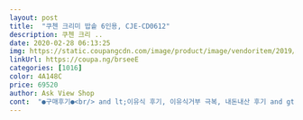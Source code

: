 ```yaml
---
layout: post 
title:  "쿠첸 크리미 밥솥 6인용, CJE-CD0612" 
description: 쿠첸 크리 ..
date: 2020-02-28 06:13:25 
img: https://static.coupangcdn.com/image/product/image/vendoritem/2019/06/18/4808067839/e23a3b0c-9a6b-44f8-878f-6b633abb3288.jpg 
linkUrl: https://coupa.ng/brseeE 
categories: [1016] 
color: 4A148C 
price: 69520 
author: Ask View Shop 
cont:  "●구매후기●<br/> and lt;이유식 후기, 이유식거부 극복, 내돈내산 후기 and gt;<br/> and lt;좋아요(도움돼요) 많이 눌러주셔서 감사의 자세한 후기 추가요 and gt;<br/>(‼️울 집 쿠첸이가 사람이라면 나는 못메도<br/>(늘 맹물로 만들어줘서 점점 맛을 알아가는 아기에겐 육수가<br/>(똥손 아빠도 황금 이유식 만들 수 있음)<br/>(이유식을 180일부터 시작함 느긋하게 시작한 편)<br/>*이유식 만드는 마미들 위대해 최고 화이팅<br/><br/> - 가성비 (이유식마스터기 비쌈.<br/> 나중에 내 살림으로 흡수 가능<br/><br/> - 냄비, 이유식마스터, 밥솥 2주간 고민 끝에 밥솥으로 구매!<br/><br/> - 도중에 잘 되고 있나 열어볼 수 있음<br/><br/> - 불린쌀 갈아서 넣고 이유식1단계 누르기만 하면 불 앞에 있지<br/><br/> - 시간절약 (아기가 껌딱지여도 만들 수 있음)<br/><br/> - 육아는 아빠가 도와주는 게 아니라 같이 하는 것<br/><br/> - 이유식용<br/><br/> - 일반밥솥으로 내 죽 맨들어 먹었을 때도 꾸르맛이었는데<br/><br/> - 화이트 넘이뿜 밑에 블랙은 가죽 텍스쳐 느킴 고급짐<br/>1.<br/> 구매이유<br/><br/> ▶ <br/> ▶ 3단계가 있으니 되직한걸 좋아하는 아기라면 2단계 3단계로 조절하시면 될 것 같아요<br/>2.<br/> 결정적이유<br/>2019.<br/>9.<br/>27후기<br/>3가지맛 해주고 싶어서 칸막이도 알아봤는데<br/>========= 내돈주고 내가사서 쓴 8개월 사용 후기 =======<br/>———————————————<br/>——————————————————<br/> -<br/>‼️ 밥솥을 많이 사용하지 않았는데도 밥을 해놓고 나면 밥 상태가 좋지않음.<br/><br/>♦️추가후기 1탄♦️2019.<br/>12.<br/>29<br/>♦️추가후기 2탄♦️2020.<br/>02.<br/>12<br/>♦️추가후기 3탄♦️2020.<br/>03.<br/>28<br/>✅ 가격 : 70,140<br/>✅ 구매동기 : 이사오면서 밥솥이 필요하게 되면서 급하게 알아보다가 쿠팡으로 구매하였습니다.<br/><br/>✅ 구매일 : 2019.<br/> 08.<br/> 23<br/>✅ 단점 : 락기능이 없어서 밥 하다가 잘 못 누르게되면 뚜껑이 열리게 됨.<br/><br/>✅ 배송상태 : 손상된곳 없이 잘 왔음<br/>✅ 버튼형식 : 터치로 되어있음<br/>✅ 장점 : 백미, 잡곡 선택해서 밥 하면 55분만에 밥이 완성되며 갓 했을 때가 제일 맛있음.<br/><br/>✅ 크기 : 6인용이라 크지않고 자리차지 많이 하지 않음<br/>✔️액기스라고 생각하고 이유식 할 때 물추가하려구요<br/>✔️야채스톡 <br/> - 파, 당근, 다시마, 사과, 양파<br/>✔️야채스톡(채수), 치킨스톡(닭육수)을 만들기로 했어요<br/>✔️육수재료 갈갈+고추장=떡볶이 할라구용<br/>✔️치킨스톡 <br/> - 닭다리, 파, 양파, 버섯, 애호박, 다시마, 사과,무<br/>걍 버튼만 누르면 끝<br/>게을러서 보온으로 30분 방치ㅋㅋ<br/>고무패킹 같은거 제거해서 청소는 하기 편했네요<br/>그래서 특단의 조치로<br/>그래서 후기지만 입자에 대한 고민이 많았으나<br/>근데 저는... <br/> 자신 없어서.<br/>.<br/> 쿠첸으로 해결했어요ㅋㅋ<br/>나중에 이걸루 맥반석 달걀 만들 수 있음ㅋㅋ)<br/>내솥에 손잡이가 없어서 그냥 잡았다가 골로 갈뻔했네요 ㅠㅠ<br/>내솥이 긁힌다는 평이 많아서ㅠ 안샀구요<br/>누르는게 재밌어서 계속 눌러서 닫으러 가는게 더 일이네요<br/>늘 잘 먹던 아기라서 이유식거부가 올 줄 몰랐어요ㅠ<br/>다른 밥 솥에 비해 여러기능이 있지않음<br/>다른 아기들보다 치아는 늦게 나는 편이라 아직 이는 3개뿐!<br/>단점 내솥에 손잡이가 없어서 내솥을 꺼낼때 뜨거워서 수건같은걸 대고 꺼내야해요 젤 아쉬워요 손잡이만 있었다면 백프로만족했을거에요 ㅋ<br/>돈 좀 더주고 비싼 밥솥 사는게 나을거 같네요.<br/><br/>뒤흔들어 놓는 맛이유식 하세요!^^*<br/>디자인은 화이트라 군더더기 없이 깔끔해요<br/>물은 1리터<br/> -1300ml 정도 들어가요 3리터는 넣고팠는데.<br/>.<br/><br/>밥 해서 바로 얼리지 않는 이상 ㅠㅠ<br/>밥솥없었으면 진짜 너무 힘들었을 것 같아요<br/>밥솥이 똑같은 재료로도 좀 묽은 느낌이 있어요<br/>밥솥이유식 시작하려고 샀는데 초기는 간단해서 안쓰고<br/>밥을 자주 해먹는게 아니어서 저렴이로 알아보다가 구매했습니다<br/>밥을 하고 뚜껑을 열어서 뒤집고 나서 시간이 지나면 밥이 딱딱하게 굳음(2일도 보관하기 힘드네요)<br/>버튼만 누르면 뚜껑이 열리는 밥솥이라 호기심 많은 아이들 같은경우에는 좋지 않아요<br/>사서 만들었는데<br/>소고기안심 핏물빼고 갈갈 하고 밥솥에 넣고<br/>소고기이유식을 밥솥으로 냄비로 해봤는데<br/>신세계였는데 중기,후기로 갈수록<br/>아가 잘키워서 같은 반찬 먹는 날까지<br/>아까운 밥 말라비트러져서 버리는게 더 많아졌네요<br/>아이보리 쌀가루(중기2단계=후기쌀가루라고함)<br/>안불리고 그냥 씻어서 넣는데도 잘돼요!<br/>않아도 완벽한 쌀미음 완성 (채망거르기는 필수)<br/>애기가 촵촵 잘먹어요ㅠ역시 육수가 답이었나봅니다.<br/><br/>올려 끓이시더라구요<br/>와.<br/>.<br/> 진짜 최고 내 사랑 쿠첸‼️<br/>육아고민을 나누고 싶어서 오지랖 상품평을 남깁니다<br/>이유식용 밥솥은 오죽 맛있으랴~ 부드럽고 목넘김 좋음<br/>이유식할때 강추템입니다<br/>이유식후기 초창기까지도<br/>이제 후기 넘어가면 하루 세번해야하는데 이거 있음 그래도 잘 할 수 있을 것 같아요 ㅋ<br/>이틀보관도 어렵네요 저 밥솥에는<br/>장기간 보온은 불가능 밥을 하고 용기에 따로 담아 얼려놓거나 해야함<br/>장점 재료만 다 넣고 누르면 1시간안에 완성되요.<br/> 세척이 매우 간단해요 고무패킹? 내솥 물받이 빼서 간단세척 가능하고 자동세척도 20분이면 가능해서 저는 이유식하기전 자동세척하고 이유식하고나서 다 빼서 싹 설거지하는데 아주 만족해요<br/>재료는 넘들 넣는 재료에 구애받지 않고 집에 있는 거 넣었어요<br/>저는 11개월차 353일 아기를 키우는 잔챙미 넘치는 첫째맘이에요<br/>저는 그냥 이유식데이 잡고 3일치 3번 걸쳐서 만들어요(총9개)<br/>저는 타협하는 서타일ㅋㅋ<br/>좋아요!<br/>중기 이유식 진행하면서부터 진짜 요긴하게 잘써요!<br/>중기부터 쭉 잘 사용하고 있어요 근데 중기가 1단계라 초기는 못써요ㅋ<br/>지금 아기 10개월차(308일)후기이유식 첫째달이에요<br/>찾아보니 대부분 큰 솥에 1시간씩 가스불에<br/>채소 큐브 넣고 중기쌀가루 넣고(안불려도 잘됨!)<br/>초기에 냄비 이유식하다가 쿠첸 만나고<br/>치즈, 김도 올려줘 봤는데 반응이 핫하지는 않더라구요ㅠ<br/>쿠첸 내 돈주고 내가 산거지만 좋은 구매였따<br/>쿠첸과 함께 롱런 하렵니다 모두 아기 입맛과 미각을<br/>쿠첸에 만능찜(30분 x 2번) 닭다리 푹 익으라고 두 번 눌렀어요<br/>쿠첸에 만능찜(30분) 누르고 다 됐을 때,<br/>쿠첸에게 큰 의지가 됩니다.<br/>ㅋㅋㅋ<br/>쿠첸에다가 하니까 부드러워서 부담없이 먹이고 있어요!<br/>쿠첸이 만큼은 명품백이라도 쥐어주고 싶은 고마움‼️)<br/>큐브 만드는 날엔 빡쎄지만<br/>터치형식이라 깔끔함 (분유포트도 쿠첸 화이트라 같이두니 흐뭇)<br/>필요한 것 같아요 / 사진추가함)<br/>하루 3끼 먹이니 가격이 만만치 않아서<br/>하루 3끼 먹이다보니<br/>하루 두번 이유식을 만들어야하는데<br/>행주나 오븐 장갑 끼고 빼세요~~!!<br/>홈마트에서 농협유기농쌀5키로 사서 만들고 있어요<br/>확실히 후기에 갈수록 3인용보단 6인용이 넉넉해서<br/> and lt;이유식 후기, 이유식거부 극복, 내돈내산 후기 and gt;<br/> and lt;좋아요(도움돼요) 많이 눌러주셔서 감사의 자세한 후기 추가요 and gt;<br/>(‼️울 집 쿠첸이가 사람이라면 나는 못메도<br/>(늘 맹물로 만들어줘서 점점 맛을 알아가는 아기에겐 육수가<br/>(똥손 아빠도 황금 이유식 만들 수 있음)<br/>(이유식을 180일부터 시작함 느긋하게 시작한 편)<br/>*이유식 만드는 마미들 위대해 최고 화이팅<br/><br/> - 가성비 (이유식마스터기 비쌈.<br/> 나중에 내 살림으로 흡수 가능<br/><br/> - 냄비, 이유식마스터, 밥솥 2주간 고민 끝에 밥솥으로 구매!<br/><br/> - 도중에 잘 되고 있나 열어볼 수 있음<br/><br/> - 불린쌀 갈아서 넣고 이유식1단계 누르기만 하면 불 앞에 있지<br/><br/> - 시간절약 (아기가 껌딱지여도 만들 수 있음)<br/><br/> - 육아는 아빠가 도와주는 게 아니라 같이 하는 것<br/><br/> - 이유식용<br/><br/> - 일반밥솥으로 내 죽 맨들어 먹었을 때도 꾸르맛이었는데<br/><br/> - 화이트 넘이뿜 밑에 블랙은 가죽 텍스쳐 느킴 고급짐<br/>1.<br/> 구매이유<br/><br/> ▶ <br/> ▶ 3단계가 있으니 되직한걸 좋아하는 아기라면 2단계 3단계로 조절하시면 될 것 같아요<br/>2.<br/> 결정적이유<br/>2019.<br/>9.<br/>27후기<br/>3가지맛 해주고 싶어서 칸막이도 알아봤는데<br/>========= 내돈주고 내가사서 쓴 8개월 사용 후기 =======<br/>———————————————<br/>——————————————————<br/> -<br/>‼️ 밥솥을 많이 사용하지 않았는데도 밥을 해놓고 나면 밥 상태가 좋지않음.<br/><br/>♦️추가후기 1탄♦️2019.<br/>12.<br/>29<br/>♦️추가후기 2탄♦️2020.<br/>02.<br/>12<br/>♦️추가후기 3탄♦️2020.<br/>03.<br/>28<br/>✅ 가격 : 70,140<br/>✅ 구매동기 : 이사오면서 밥솥이 필요하게 되면서 급하게 알아보다가 쿠팡으로 구매하였습니다.<br/><br/>✅ 구매일 : 2019.<br/> 08.<br/> 23<br/>✅ 단점 : 락기능이 없어서 밥 하다가 잘 못 누르게되면 뚜껑이 열리게 됨.<br/><br/>✅ 배송상태 : 손상된곳 없이 잘 왔음<br/>✅ 버튼형식 : 터치로 되어있음<br/>✅ 장점 : 백미, 잡곡 선택해서 밥 하면 55분만에 밥이 완성되며 갓 했을 때가 제일 맛있음.<br/><br/>✅ 크기 : 6인용이라 크지않고 자리차지 많이 하지 않음<br/>✔️액기스라고 생각하고 이유식 할 때 물추가하려구요<br/>✔️야채스톡 <br/> - 파, 당근, 다시마, 사과, 양파<br/>✔️야채스톡(채수), 치킨스톡(닭육수)을 만들기로 했어요<br/>✔️육수재료 갈갈+고추장=떡볶이 할라구용<br/>✔️치킨스톡 <br/> - 닭다리, 파, 양파, 버섯, 애호박, 다시마, 사과,무<br/>걍 버튼만 누르면 끝<br/>게을러서 보온으로 30분 방치ㅋㅋ<br/>고무패킹 같은거 제거해서 청소는 하기 편했네요<br/>그래서 특단의 조치로<br/>그래서 후기지만 입자에 대한 고민이 많았으나<br/>근데 저는... <br/> 자신 없어서.<br/>.<br/> 쿠첸으로 해결했어요ㅋㅋ<br/>나중에 이걸루 맥반석 달걀 만들 수 있음ㅋㅋ)<br/>내솥에 손잡이가 없어서 그냥 잡았다가 골로 갈뻔했네요 ㅠㅠ<br/>내솥이 긁힌다는 평이 많아서ㅠ 안샀구요<br/>누르는게 재밌어서 계속 눌러서 닫으러 가는게 더 일이네요<br/>늘 잘 먹던 아기라서 이유식거부가 올 줄 몰랐어요ㅠ<br/>다른 밥 솥에 비해 여러기능이 있지않음<br/>다른 아기들보다 치아는 늦게 나는 편이라 아직 이는 3개뿐!<br/>단점 내솥에 손잡이가 없어서 내솥을 꺼낼때 뜨거워서 수건같은걸 대고 꺼내야해요 젤 아쉬워요 손잡이만 있었다면 백프로만족했을거에요 ㅋ<br/>돈 좀 더주고 비싼 밥솥 사는게 나을거 같네요.<br/><br/>뒤흔들어 놓는 맛이유식 하세요!^^*<br/>디자인은 화이트라 군더더기 없이 깔끔해요<br/>물은 1리터<br/> -1300ml 정도 들어가요 3리터는 넣고팠는데.<br/>.<br/><br/>밥 해서 바로 얼리지 않는 이상 ㅠㅠ<br/>밥솥없었으면 진짜 너무 힘들었을 것 같아요<br/>밥솥이 똑같은 재료로도 좀 묽은 느낌이 있어요<br/>밥솥이유식 시작하려고 샀는데 초기는 간단해서 안쓰고<br/>밥을 자주 해먹는게 아니어서 저렴이로 알아보다가 구매했습니다<br/>밥을 하고 뚜껑을 열어서 뒤집고 나서 시간이 지나면 밥이 딱딱하게 굳음(2일도 보관하기 힘드네요)<br/>버튼만 누르면 뚜껑이 열리는 밥솥이라 호기심 많은 아이들 같은경우에는 좋지 않아요<br/>사서 만들었는데<br/>소고기안심 핏물빼고 갈갈 하고 밥솥에 넣고<br/>소고기이유식을 밥솥으로 냄비로 해봤는데<br/>신세계였는데 중기,후기로 갈수록<br/>아가 잘키워서 같은 반찬 먹는 날까지<br/>아까운 밥 말라비트러져서 버리는게 더 많아졌네요<br/>아이보리 쌀가루(중기2단계=후기쌀가루라고함)<br/>안불리고 그냥 씻어서 넣는데도 잘돼요!<br/>않아도 완벽한 쌀미음 완성 (채망거르기는 필수)<br/>애기가 촵촵 잘먹어요ㅠ역시 육수가 답이었나봅니다.<br/><br/>올려 끓이시더라구요<br/>와.<br/>.<br/> 진짜 최고 내 사랑 쿠첸‼️<br/>육아고민을 나누고 싶어서 오지랖 상품평을 남깁니다<br/>이유식용 밥솥은 오죽 맛있으랴~ 부드럽고 목넘김 좋음<br/>이유식할때 강추템입니다<br/>이유식후기 초창기까지도<br/>이제 후기 넘어가면 하루 세번해야하는데 이거 있음 그래도 잘 할 수 있을 것 같아요 ㅋ<br/>이틀보관도 어렵네요 저 밥솥에는<br/>장기간 보온은 불가능 밥을 하고 용기에 따로 담아 얼려놓거나 해야함<br/>장점 재료만 다 넣고 누르면 1시간안에 완성되요.<br/> 세척이 매우 간단해요 고무패킹? 내솥 물받이 빼서 간단세척 가능하고 자동세척도 20분이면 가능해서 저는 이유식하기전 자동세척하고 이유식하고나서 다 빼서 싹 설거지하는데 아주 만족해요<br/>재료는 넘들 넣는 재료에 구애받지 않고 집에 있는 거 넣었어요<br/>저는 11개월차 353일 아기를 키우는 잔챙미 넘치는 첫째맘이에요<br/>저는 그냥 이유식데이 잡고 3일치 3번 걸쳐서 만들어요(총9개)<br/>저는 타협하는 서타일ㅋㅋ<br/>좋아요!<br/>중기 이유식 진행하면서부터 진짜 요긴하게 잘써요!<br/>중기부터 쭉 잘 사용하고 있어요 근데 중기가 1단계라 초기는 못써요ㅋ<br/>지금 아기 10개월차(308일)후기이유식 첫째달이에요<br/>찾아보니 대부분 큰 솥에 1시간씩 가스불에<br/>채소 큐브 넣고 중기쌀가루 넣고(안불려도 잘됨!)<br/>초기에 냄비 이유식하다가 쿠첸 만나고<br/>치즈, 김도 올려줘 봤는데 반응이 핫하지는 않더라구요ㅠ<br/>쿠첸 내 돈주고 내가 산거지만 좋은 구매였따<br/>쿠첸과 함께 롱런 하렵니다 모두 아기 입맛과 미각을<br/>쿠첸에 만능찜(30분 x 2번) 닭다리 푹 익으라고 두 번 눌렀어요<br/>쿠첸에 만능찜(30분) 누르고 다 됐을 때,<br/>쿠첸에게 큰 의지가 됩니다.<br/>ㅋㅋㅋ<br/>쿠첸에다가 하니까 부드러워서 부담없이 먹이고 있어요!<br/>쿠첸이 만큼은 명품백이라도 쥐어주고 싶은 고마움‼️)<br/>큐브 만드는 날엔 빡쎄지만<br/>터치형식이라 깔끔함 (분유포트도 쿠첸 화이트라 같이두니 흐뭇)<br/>필요한 것 같아요 / 사진추가함)<br/>하루 3끼 먹이니 가격이 만만치 않아서<br/>하루 3끼 먹이다보니<br/>하루 두번 이유식을 만들어야하는데<br/>행주나 오븐 장갑 끼고 빼세요~~!!<br/>홈마트에서 농협유기농쌀5키로 사서 만들고 있어요<br/>확실히 후기에 갈수록 3인용보단 6인용이 넉넉해서<br/>" 
---
```

